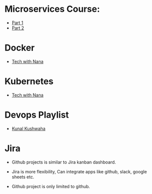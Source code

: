 # Microservices Course:
- [Part 1](https://youtu.be/BLlEgtp2_i8?si=mHO2I5m2nFM09KAg)
- [Part 2](https://www.youtube.com/watch?v=EeQRAxXWDF4&t=0s)

# Docker
- [Tech with Nana](https://youtu.be/3c-iBn73dDE?si=QNNfAH6KlVlW6Yb8)

# Kubernetes
- [Tech with Nana](https://www.youtube.com/watch?v=X48VuDVv0do)

# Devops Playlist
- [Kunal Kushwaha](https://youtube.com/playlist?list=PL9gnSGHSqcnoqBXdMwUTRod4Gi3eac2Ak&si=p1iwhiB2o-zKkIR0)



# Jira
- Github projects is similar to Jira kanban dashboard.

- Jira is more flexibility, Can integrate apps like github, slack, google sheets etc.

- Github project is only limited to github.
